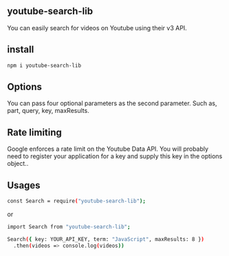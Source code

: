 ## youtube-search-lib

You can easily search for videos on Youtube using their v3 API.

## install

```sh
npm i youtube-search-lib
```

## Options

You can pass four optional parameters as the second parameter. Such as, part, query, key, maxResults.

## Rate limiting

Google enforces a rate limit on the Youtube Data API. You will probably need to register your application for a key and supply this key in the options object..

## Usages

```sh
const Search = require("youtube-search-lib");
```

or

```sh
import Search from "youtube-search-lib";
```

```sh
Search({ key: YOUR_API_KEY, term: "JavaScript", maxResults: 8 })
  .then(videos => console.log(videos))
```
